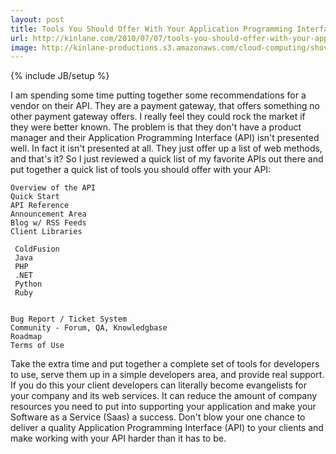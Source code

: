 ```yaml
---
layout: post
title: Tools You Should Offer With Your Application Programming Interface API
url: http://kinlane.com/2010/07/07/tools-you-should-offer-with-your-application-program-interface-api/
image: http://kinlane-productions.s3.amazonaws.com/cloud-computing/shoveling-poop.jpg
---
```

{% include JB/setup %}
I am spending some time putting together some recommendations for a vendor on their API. They are a payment gateway, that offers something no other payment gateway offers. I really feel they could rock the market if they were better known.
The problem is that they don't have a product manager and their Application Programming Interface (API) isn't presented well. In fact it isn't presented at all. They just offer up a list of web methods, and that's it?
So I just reviewed a quick list of my favorite APIs out there and put together a quick list of tools you should offer with your API:

	Overview of the API
	Quick Start
	API Reference
	Announcement Area
	Blog w/ RSS Feeds
	Client Libraries

	 ColdFusion
	 Java
	 PHP
	 .NET
	 Python
	 Ruby


	Bug Report / Ticket System
	Community - Forum, QA, Knowledgbase
	Roadmap
	Terms of Use

Take the extra time and put together a complete set of tools for developers to use, serve them up in a simple developers area, and provide real support. If you do this your client developers can literally become evangelists for your company and its web services. It can reduce the amount of company resources you need to put into supporting your application and make your Software as a Service (Saas) a success.
Don't blow your one chance to deliver a quality Application Programming Interface (API) to your clients and make working with your API harder than it has to be.